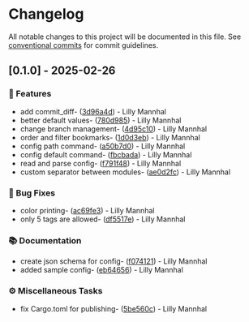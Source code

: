 # Changelog

All notable changes to this project will be documented in this file. See [conventional commits](https://www.conventionalcommits.org/) for commit guidelines.

## [0.1.0] - 2025-02-26

### 🚀 Features

- add commit_diff- ([3d96a4d](https://gitlab.com/Lanastara/starship-jj/-/commit/3d96a4d6f20134118983c51daf4a30cc7fa851c9)) - Lilly Mannhal
- better default values- ([780d985](https://gitlab.com/Lanastara/starship-jj/-/commit/780d985d6a653cd8d42d571696de7a35c0ad1e8f)) - Lilly Mannhal
- change branch management- ([4d95c10](https://gitlab.com/Lanastara/starship-jj/-/commit/4d95c10182c20b1aeedfa371b1792c255550800f)) - Lilly Mannhal
- order and filter bookmarks- ([1d0d3eb](https://gitlab.com/Lanastara/starship-jj/-/commit/1d0d3eb23ab5c8888c54413f2d53beaa64d1b098)) - Lilly Mannhal
- config path command- ([a50b7d0](https://gitlab.com/Lanastara/starship-jj/-/commit/a50b7d00111388e047106a6e2b6330b66ae4a979)) - Lilly Mannhal
- config default command- ([fbcbada](https://gitlab.com/Lanastara/starship-jj/-/commit/fbcbadafa81d29684b0f171e6010b8b6bbd187e5)) - Lilly Mannhal
- read and parse config- ([f791f48](https://gitlab.com/Lanastara/starship-jj/-/commit/f791f48a8740119b38930ca928b494810cbfeaee)) - Lilly Mannhal
- custom separator between modules- ([ae0d2fc](https://gitlab.com/Lanastara/starship-jj/-/commit/ae0d2fc292fd430bea862cb57737ab37a94bf2ee)) - Lilly Mannhal

### 🐛 Bug Fixes

- color printing- ([ac69fe3](https://gitlab.com/Lanastara/starship-jj/-/commit/ac69fe3d9909933cb722a8c043182f7eb9bb78aa)) - Lilly Mannhal
- only 5 tags are allowed- ([df5517e](https://gitlab.com/Lanastara/starship-jj/-/commit/df5517e82eefb5ae263f8dd06afc847b24b87c2b)) - Lilly Mannhal

### 📚 Documentation

- create json schema for config- ([f074121](https://gitlab.com/Lanastara/starship-jj/-/commit/f074121900b447eea302fc5f4119d4d00fb3ee3d)) - Lilly Mannhal
- added sample config- ([eb64656](https://gitlab.com/Lanastara/starship-jj/-/commit/eb64656dffc5f134fdfbc20f42579a8f29f802d8)) - Lilly Mannhal

### ⚙️ Miscellaneous Tasks

- fix Cargo.toml for publishing- ([5be560c](https://gitlab.com/Lanastara/starship-jj/-/commit/5be560cbc190aba58c7a358e3290324e06c4ea79)) - Lilly Mannhal

